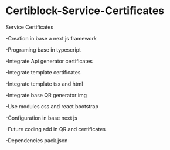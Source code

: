 # Certiblock-Service-Certificates

Service Certificates 

-Creation in base a next js framework

-Programing base in typescript

-Integrate Api generator certificates 

-Integrate template certificates

-Integrate template tsx and html

-Integrate base QR generator img

-Use modules css and react bootstrap

-Configuration in base next js

-Future coding add in QR and certificates

-Dependencies pack.json
